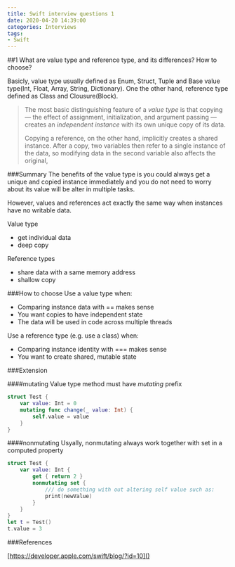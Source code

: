 ```yaml
---
title: Swift interview questions 1
date: 2020-04-20 14:39:00
categories: Interviews
tags: 
- Swift
---
```


##1 What are value type and reference type, and its differences? How to choose?

Basicly, value type usually defined as Enum, Struct, Tuple and Base value type(Int, Float, Array, String, Dictionary). One the other hand, reference type defined as Class and Clousure(Block).

> The most basic distinguishing feature of a *value type* is that copying — the effect of assignment, initialization, and argument passing — creates an *independent instance* with its own unique copy of its data.
>
> Copying a reference, on the other hand, implicitly creates a shared instance. After a copy, two variables then refer to a single instance of the data, so modifying data in the second variable also affects the original,

###Summary
The benefits of the value type is you could always get a unique and copied instance immediately and you do not need to worry about its value will be alter in multiple tasks.

However, values and references act exactly the same way when instances have no writable data.

Value type

- get individual data 
- deep copy

Reference types

- share data with a same memory address 
- shallow copy



###How to choose
Use a value type when:

- Comparing instance data with == makes sense
- You want copies to have independent state
- The data will be used in code across multiple threads

Use a reference type (e.g. use a class) when:

- Comparing instance identity with === makes sense
- You want to create shared, mutable state

###Extension

####mutating
Value type method must have *mutating* prefix

```swift
struct Test {
    var value: Int = 0
    mutating func change(_ value: Int) {
        self.value = value
    }
}
```

####nonmutating
Usyally, nonmutating always work together with set in a computed property

```swift
struct Test {
    var value: Int {
        get { return 2 }
        nonmutating set {
            /// do something with out altering self value such as:
            print(newValue)
        }
    }
}
let t = Test()
t.value = 3
```


###References

[https://developer.apple.com/swift/blog/?id=10]()



